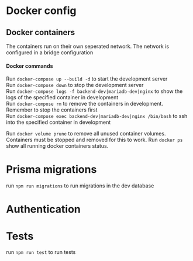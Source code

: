 # Docker config

## Docker containers
The containers run on their own seperated network. The network is configured in a bridge configuration

#### Docker commands
Run `docker-compose up --build -d` to start the development server  
Run `docker-compose down` to stop the development server  
Run `docker-compose logs -f backend-dev|mariadb-dev|nginx` to show the logs of the specified container in development  
Run `docker-compose rm` to remove the containers in development. Remember to stop the containers first  
Run `docker-compose exec backend-dev|mariadb-dev|nginx /bin/bash` to ssh into the specified container in development 

Run `docker volume prune` to remove all unused container volumes. Containers must be stopped and removed for this to work.
Run `docker ps` show all running docker containers status.

# Prisma migrations
run `npm run migrations` to run migrations in the dev database

# Authentication

# Tests
run `npm run test` to run tests